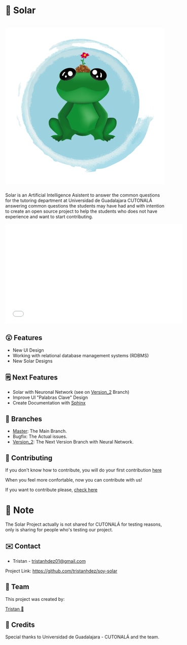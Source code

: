 # 🐸 Solar
<h1 align="center">
  <img src="static/img/icons/solar_icon_head.png" alt="Solar">
</h1>

Solar is an Artificial Intelligence Asistent to answer the common questions for the
tutoring department at Universidad de Guadalajara CUTONALÁ answering common questions the students may have had and with intention to create an open source project to help the students who does not have experience and want to start contributing.


<iframe width="560" height="315" src="static/solar-preview.mp4" frameborder="0" allowfullscreen></iframe>


## 😮 Features

* New UI Design
* Working with relational database management systems (RDBMS)
* New Solar Designs

## 🗒️ Next Features

* Solar with Neuronal Network (see on [Version_2](https://github.com/tristanhdez/soy-solar/tree/version_2) Branch)
* Improve UI "Palabras Clave" Design
* Create Documentation with [Sphinx](https://www.sphinx-doc.org/en/master/)


## 🌿 Branches

* [Master](https://github.com/tristanhdez/soy-solar/tree/master): The Main Branch.
* Bugfix: The Actual issues.
* [Version_2](https://github.com/tristanhdez/soy-solar/tree/version_2): The Next Version Branch with Neural Network.


## 💬 Contributing

If you don't know how to contribute, you will do your first contribution [here](https://github.com/firstcontributions/first-contributions)

When you feel more confortable, now you can contribute with us!

If you want to contribute please, [check here](https://github.com/tristanhdez/soy-solar/blob/master/CONTRIBUTING.md)


# 📝 Note

The Solar Project actually is not shared for CUTONALÁ for testing reasons, only is sharing for people who's testing our project.

## ✉️ Contact

* Tristan - tristanhdez01@gmail.com

Project Link: https://github.com/tristanhdez/soy-solar

## 🧩 Team

This project was created by:


[Tristan 🌱](https://github.com/tristanhdez)



## 💚 Credits

Special thanks to Universidad de Guadalajara - CUTONALÁ and the team.
